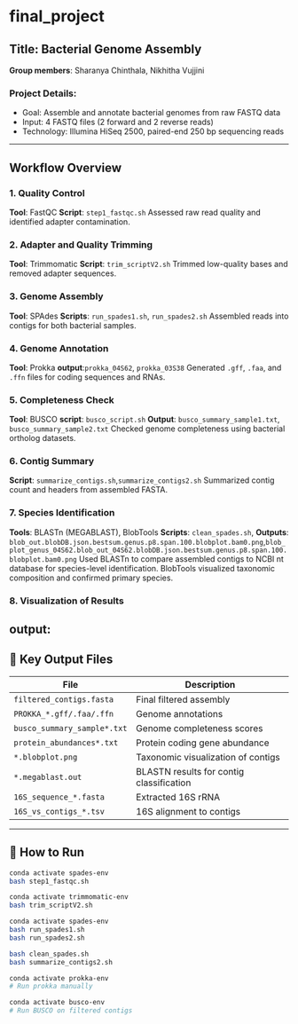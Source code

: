  # final_project

## Title: Bacterial Genome Assembly  
**Group members**: Sharanya Chinthala, Nikhitha Vujjini

### Project Details:
- Goal: Assemble and annotate bacterial genomes from raw FASTQ data
- Input: 4 FASTQ files (2 forward and 2 reverse reads)
- Technology: Illumina HiSeq 2500, paired-end 250 bp sequencing reads

---

## Workflow Overview

### 1. Quality Control
**Tool**: FastQC
**Script**: `step1_fastqc.sh`
Assessed raw read quality and identified adapter contamination.

### 2. Adapter and Quality Trimming
**Tool**: Trimmomatic
**Script**: `trim_scriptV2.sh`
Trimmed low-quality bases and removed adapter sequences.

### 3. Genome Assembly
**Tool**: SPAdes
**Scripts**: `run_spades1.sh`, `run_spades2.sh`
Assembled reads into contigs for both bacterial samples.

### 4. Genome Annotation
**Tool**: Prokka
**output**:`prokka_04S62`, `prokka_03S38`
Generated `.gff`, `.faa`, and `.ffn` files for coding sequences and RNAs.

### 5. Completeness Check
**Tool**: BUSCO
**script**: `busco_script.sh`
**Output**: `busco_summary_sample1.txt`, `busco_summary_sample2.txt`
Checked genome completeness using bacterial ortholog datasets.

### 6. Contig Summary
**Script**: `summarize_contigs.sh`,`summarize_contigs2.sh`
Summarized contig count and headers from assembled FASTA.

### 7. Species Identification
**Tools**: BLASTn (MEGABLAST), BlobTools
**Scripts**: `clean_spades.sh`,
**Outputs**:` blob_out.blobDB.json.bestsum.genus.p8.span.100.blobplot.bam0.png`,`blob_plot_genus_04S62.blob_out_04S62.blobDB.json.bestsum.genus.p8.span.100.blobplot.bam0.png`
Used BLASTn to compare assembled contigs to NCBI nt database for species-level identification.
BlobTools visualized taxonomic composition and confirmed primary species.

### 8. Visualization of Results
**output**:
---

## 📁 Key Output Files

| File | Description |
|------|-------------|
| `filtered_contigs.fasta` | Final filtered assembly |
| `PROKKA_*.gff/.faa/.ffn` | Genome annotations |
| `busco_summary_sample*.txt` | Genome completeness scores |
| `protein_abundances*.txt` | Protein coding gene abundance |
| `*.blobplot.png` | Taxonomic visualization of contigs |
| `*.megablast.out` | BLASTN results for contig classification |
| `16S_sequence_*.fasta` | Extracted 16S rRNA |
| `16S_vs_contigs_*.tsv` | 16S alignment to contigs |

---

## 🔧 How to Run

```bash
conda activate spades-env
bash step1_fastqc.sh

conda activate trimmomatic-env
bash trim_scriptV2.sh

conda activate spades-env
bash run_spades1.sh
bash run_spades2.sh

bash clean_spades.sh
bash summarize_contigs2.sh

conda activate prokka-env
# Run prokka manually

conda activate busco-env
# Run BUSCO on filtered contigs
